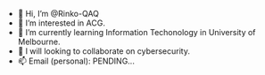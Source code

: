 - 👋 Hi, I’m @Rinko-QAQ
- 👀 I’m interested in ACG.
- 🌱 I’m currently learning Information Techonology in University of Melbourne. 
- 💞️ I will looking to collaborate on cybersecurity. 
- 📫 Email (personal): PENDING...

<!---
Rinko-QAQ/Rinko-QAQ is a ✨ special ✨ repository because its `README.md` (this file) appears on your GitHub profile.
You can click the Preview link to take a look at your changes.
--->
